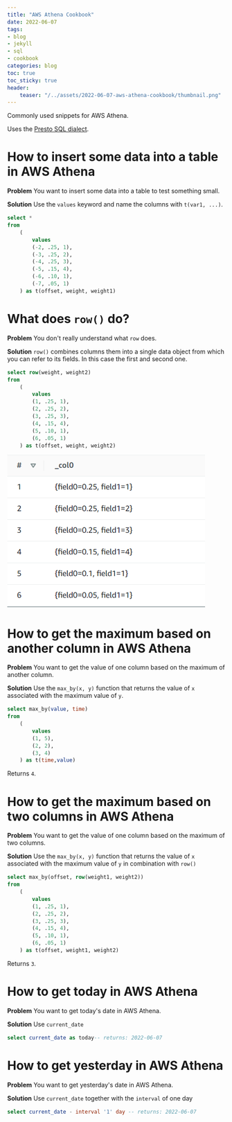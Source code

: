 ```yaml
---
title: "AWS Athena Cookbook"
date: 2022-06-07
tags:
- blog
- jekyll
- sql
- cookbook
categories: blog
toc: true
toc_sticky: true
header:
    teaser: "/../assets/2022-06-07-aws-athena-cookbook/thumbnail.png"
---
```


Commonly used snippets for AWS Athena. 

Uses the [Presto SQL dialect](https://prestodb.io/docs/current/index.html).



# How to insert some data into a table in AWS Athena 

**Problem** You want to insert some data into a table to test something small.

**Solution** Use the `values` keyword and name the columns with `t(var1, ...)`.

```sql
select *
from
    (
        values
        (-2, .25, 1),
        (-3, .25, 2),
        (-4, .25, 3),
        (-5, .15, 4),
        (-6, .10, 1),
        (-7, .05, 1)
    ) as t(offset, weight, weight1)
```

# What does `row()` do? 

**Problem** You don't really understand what `row` does. 

**Solution** `row()` combines columns them into a single data object from which you can refer to its fields. In this case the first and second one. 

```sql
select row(weight, weight2)
from
    (
        values
        (1, .25, 1),
        (2, .25, 2),
        (3, .25, 3),
        (4, .15, 4),
        (5, .10, 1),
        (6, .05, 1)
    ) as t(offset, weight, weight2)
```

![](/../assets/2022-06-07-aws-athena-cookbook/2022-06-07-22-08-19.png)

# How to get the maximum based on another column in AWS Athena

**Problem** You want to get the value of one column based on the maximum of another column.

**Solution** Use the `max_by(x, y)` function that returns the value of `x` associated with the maximum value of `y`.

```sql
select max_by(value, time)
from
    (
        values
        (1, 5),
        (2, 2),
        (3, 4)
    ) as t(time,value)
```

Returns `4`. 

# How to get the maximum based on two columns in AWS Athena

**Problem** You want to get the value of one column based on the maximum of two columns.

**Solution** Use the `max_by(x, y)` function that returns the value of `x` associated with the maximum value of `y` in combination with `row()`

```sql
select max_by(offset, row(weight1, weight2))
from
    (
        values
        (1, .25, 1),
        (2, .25, 2),
        (3, .25, 3),
        (4, .15, 4),
        (5, .10, 1),
        (6, .05, 1)
    ) as t(offset, weight1, weight2)
```

Returns `3`. 

# How to get today in AWS Athena

**Problem** You want to get today's date in AWS Athena.

**Solution** Use `current_date`

```sql
select current_date as today-- returns: 2022-06-07
```

# How to get yesterday in AWS Athena

**Problem** You want to get yesterday's date in AWS Athena.

**Solution** Use `current_date` together with the `interval` of one day

```sql
select current_date - interval '1' day -- returns: 2022-06-07
```